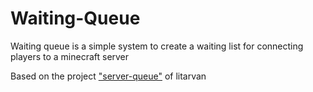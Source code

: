 # Waiting-Queue
Waiting queue is a simple system to create a waiting list for connecting players to a minecraft server

Based on the project <a href="https://github.com/Litarvan/server-queue">"server-queue"</a> of litarvan
